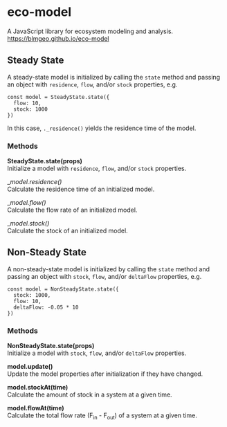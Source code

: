 # eco-model

A JavaScript library for ecosystem modeling and analysis. https://blmgeo.github.io/eco-model

## Steady State  

A steady-state model is initialized by calling the `state` method and passing an object with `residence`, `flow`, and/or `stock` properties, e.g.  
~~~
const model = SteadyState.state({
  flow: 10,
  stock: 1000
})
~~~
In this case, `._residence()` yields the residence time of the model. 

### Methods  
__SteadyState.state(props)__  
Initialize a model with `residence`, `flow`, and/or `stock` properties.  

__model._residence()__  
Calculate the residence time of an initialized model.

__model._flow()__  
Calculate the flow rate of an initialized model.

__model._stock()__  
Calculate the stock of an initialized model.

## Non-Steady State

A non-steady-state model is initialized by calling the `state` method and passing an object with `stock`, `flow`, and/or `deltaFlow` properties, e.g.  
~~~
const model = NonSteadyState.state({
  stock: 1000,
  flow: 10,
  deltaFlow: -0.05 * 10
})
~~~

### Methods  
__NonSteadyState.state(props)__  
Initialize a model with `stock`, `flow`, and/or `deltaFlow` properties.  

__model.update()__  
Update the model properties after initialization if they have changed.

__model.stockAt(time)__  
Calculate the amount of stock in a system at a given time.

__model.flowAt(time)__  
Calculate the total flow rate (F<sub>in</sub> - F<sub>out</sub>) of a system at a given time.

